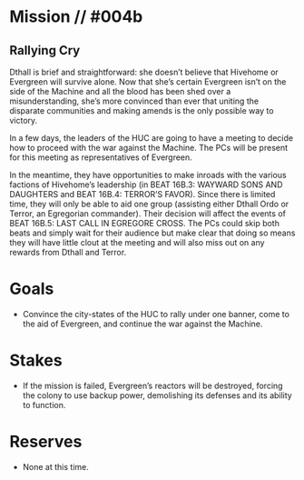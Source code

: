 # Mission // #004b
## Rallying Cry

Dthall is brief and straightforward: she doesn’t believe that Hivehome or Evergreen will survive alone. Now that she’s certain Evergreen isn’t on the side of the Machine and all the blood has been shed over a misunderstanding, she’s more convinced than ever that uniting the disparate communities and making amends is the only possible way to victory.

In a few days, the leaders of the HUC are going to have a meeting to decide how to proceed with the war against the Machine. The PCs will be present for this meeting as representatives of Evergreen.

In the meantime, they have opportunities to make inroads with the various factions of Hivehome’s leadership (in BEAT 16B.3: WAYWARD SONS AND DAUGHTERS and BEAT 16B.4: TERROR’S FAVOR). Since there is limited time, they will only be able to aid one group (assisting either Dthall Ordo or Terror, an Egregorian commander). Their decision will affect the events of BEAT 16B.5: LAST CALL IN EGREGORE CROSS. The PCs could skip both beats and simply wait for their audience but make clear that doing so means they will have little clout at the meeting and will also miss out on any rewards from Dthall and Terror.

# Goals
- Convince the city-states of the HUC to rally under one banner, come to the aid of Evergreen, and continue the war against the Machine.

# Stakes
- If the mission is failed, Evergreen’s reactors will be destroyed, forcing the colony to use backup power, demolishing its defenses and its ability to function.

# Reserves
- None at this time.

